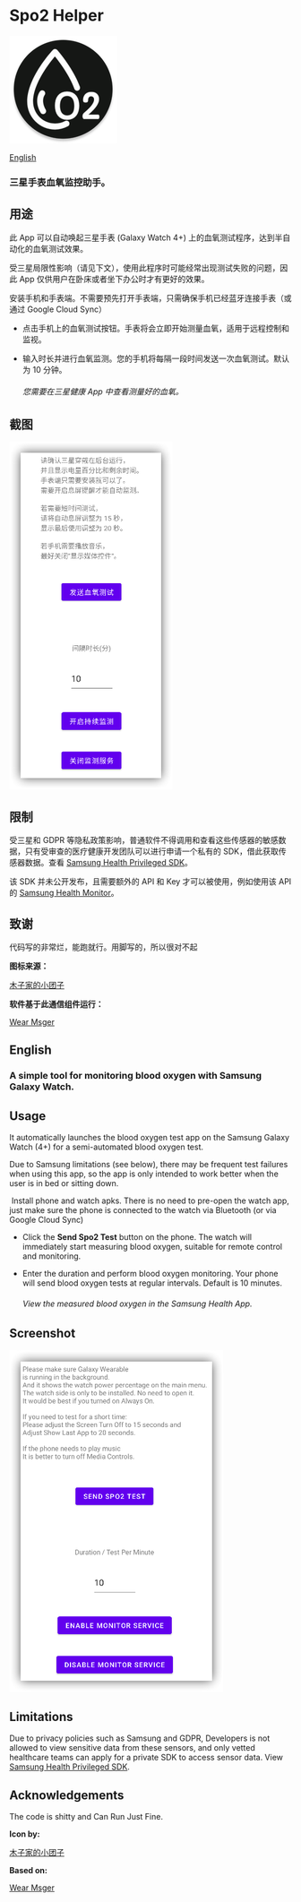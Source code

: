 # Spo2 Helper

![Logo](https://raw.githubusercontent.com/Flyfish233/Spo2Helper/main/screenshot/ic_launcher_round.png)

[English](https://github.com/Flyfish233/Spo2Helper/new/main?readme=1#english)

### 三星手表血氧监控助手。

## 用途

此 App 可以自动唤起三星手表 (Galaxy Watch 4+) 上的血氧测试程序，达到半自动化的血氧测试效果。

受三星局限性影响（请见下文），使用此程序时可能经常出现测试失败的问题，因此 App 仅供用户在卧床或者坐下办公时才有更好的效果。

安装手机和手表端。不需要预先打开手表端，只需确保手机已经蓝牙连接手表（或通过 Google Cloud Sync）

- 点击手机上的血氧测试按钮。手表将会立即开始测量血氧，适用于远程控制和监视。

- 输入时长并进行血氧监测。您的手机将每隔一段时间发送一次血氧测试。默认为 10 分钟。

  ###### 您需要在三星健康 App 中查看测量好的血氧。

## 截图

![CN](https://raw.githubusercontent.com/Flyfish233/Spo2Helper/main/screenshot/studio64.png)

## 限制

受三星和 GDPR 等隐私政策影响，普通软件不得调用和查看这些传感器的敏感数据，只有受审查的医疗健康开发团队可以进行申请一个私有的 SDK，借此获取传感器数据。查看 [Samsung Health Privileged SDK](https://developer.samsung.com/health/privileged)。

该 SDK 并未公开发布，且需要额外的 API 和 Key 才可以被使用，例如使用该 API 的 [Samsung Health Monitor](https://www.samsung.com/hk/apps/samsung-health-monitor/)。

## 致谢

代码写的非常烂，能跑就行。用脚写的，所以很对不起

**图标来源：**

[木子家的小团子](https://www.iconfont.cn/user/detail?uid=5049874&nid=fZ6DpMNcJqzs)

**软件基于此通信组件运行：**

[Wear Msger](https://github.com/ichenhe/Wear-Msger)

## English

### A simple tool for monitoring blood oxygen with Samsung Galaxy Watch.

## Usage

It automatically launches the blood oxygen test app on the Samsung Galaxy Watch (4+) for a semi-automated blood oxygen test.

Due to Samsung limitations (see below), there may be frequent test failures when using this app, so the app is only intended to work better when the user is in bed or sitting down.

​			Install phone and watch apks. There is no need to pre-open the watch app, just make sure the phone is connected to the watch via Bluetooth (or via Google Cloud Sync)

- Click the **Send Spo2 Test** button on the phone. The watch will immediately start measuring blood oxygen, suitable for remote control and monitoring.

- Enter the duration and perform blood oxygen monitoring. Your phone will send blood oxygen tests at regular intervals. Default is 10 minutes.

  ###### View the measured blood oxygen in the Samsung Health App.

## Screenshot

![EN](https://raw.githubusercontent.com/Flyfish233/Spo2Helper/main/screenshot/studio64en.png)

## Limitations

Due to privacy policies such as Samsung and GDPR, Developers is not allowed to view sensitive data from these sensors, and only vetted healthcare teams can apply for a private SDK to access sensor data. View [Samsung Health Privileged SDK](https://developer.samsung.com/health/privileged).

## Acknowledgements

The code is shitty and Can Run Just Fine.

**Icon by:**

[木子家的小团子](https://www.iconfont.cn/user/detail?uid=5049874&nid=fZ6DpMNcJqzs)

**Based on:**

[Wear Msger](https://github.com/ichenhe/Wear-Msger)
